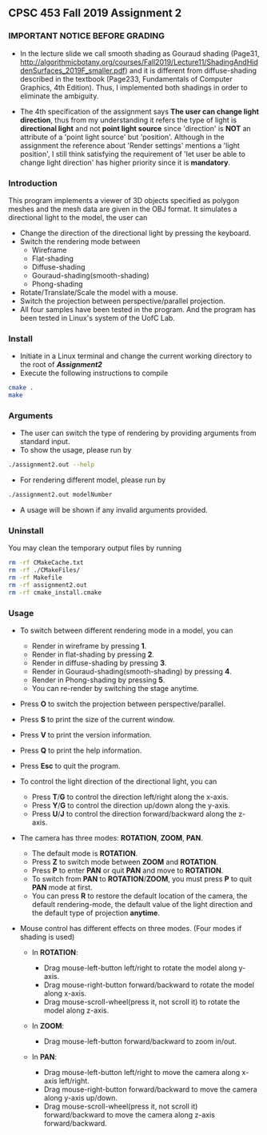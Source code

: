 ## CPSC 453 Fall 2019 Assignment 2

### IMPORTANT NOTICE BEFORE GRADING

*  In the lecture slide we call smooth shading as Gouraud shading (Page31, http://algorithmicbotany.org/courses/Fall2019/Lecture11/ShadingAndHiddenSurfaces_2019F_smaller.pdf) and it is different from diffuse-shading described in the textbook (Page233, Fundamentals of Computer Graphics, 4th Edition). Thus, I implemented both shadings in order to eliminate the ambiguity.

*    The 4th specification of the assignment says **The user can change light direction**, thus from my understanding it refers the type of light is **directional light** and not **point light source** since 'direction' is **NOT** an attribute of a 'point light source' but 'position'. Although in the assignment the reference about 'Render settings' mentions a 'light position', I still think satisfying the requirement of 'let user be able to change light direction' has higher priority since it is **mandatory**.

### Introduction

This program implements a viewer of 3D objects specified as polygon meshes and the mesh data are given in the OBJ format. It simulates a directional light to the model, the user can

*   Change the direction of the directional light by pressing the keyboard.
*   Switch the rendering mode between
    *   Wireframe
    *   Flat-shading
    *   Diffuse-shading
    *   Gouraud-shading(smooth-shading)
    *   Phong-shading
*   Rotate/Translate/Scale the model with a mouse.
*   Switch the projection between perspective/parallel projection.
* All four samples have been tested in the program. And the program has been tested in Linux's system of the UofC Lab.

### Install

*   Initiate in a Linux terminal and change the current working directory to the root of ***Assignment2***
*   Execute the following instructions to compile

```sh
cmake .
make
```

### Arguments

*   The user can switch the type of rendering by providing arguments from standard input.
*   To show the usage, please run by

```sh
./assignment2.out --help
```

*   For rendering different model, please run by

```sh
./assignment2.out modelNumber
```

*   A usage will be shown if any invalid arguments provided.

### Uninstall

You may clean the temporary output files by running

```sh
rm -rf CMakeCache.txt
rm -rf ./CMakeFiles/
rm -rf Makefile
rm -rf assignment2.out
rm -rf cmake_install.cmake
```

### Usage

*   To switch between different rendering mode in a model, you can

    *   Render in wireframe by pressing **1**.
    *   Render in flat-shading by pressing **2**.
    *   Render in diffuse-shading by pressing **3**.
    *   Render in Gouraud-shading(smooth-shading) by pressing **4**.
    *   Render in Phong-shading by pressing **5**.
    *   You can re-render by switching the stage anytime.

*   Press **O** to switch the projection between perspective/parallel.
*   Press **S** to print the size of the current window.
*   Press **V** to print the version information.
*   Press **Q** to print the help information.
*   Press **Esc** to quit the program.

*   To control the light direction of the directional light, you can

    *   Press **T**/**G** to control the direction left/right along the x-axis.
    *   Press **Y**/**G** to control the direction up/down along the y-axis.
    *   Press **U**/**J** to control the direction forward/backward along the z-axis.

*   The camera has three modes: **ROTATION**, **ZOOM**, **PAN**.

    *   The default mode is **ROTATION**.
    *   Press **Z** to switch mode between **ZOOM** and **ROTATION**.
    *   Press **P** to enter **PAN** or quit **PAN** and move to **ROTATION**.
    *   To switch from **PAN** to **ROTATION**/**ZOOM**, you must press **P** to quit **PAN** mode at first.
    *   You can press **R** to restore the default location of the camera, the default rendering-mode, the default value of the light direction and the default type of projection **anytime**.

*   Mouse control has different effects on three modes. (Four modes if shading is used)

    *   In **ROTATION**:
        
        *   Drag mouse-left-button left/right to rotate the model along y-axis.
        *   Drag mouse-right-button forward/backward to rotate the model along x-axis.
        *   Drag mouse-scroll-wheel(press it, not scroll it) to rotate the model along z-axis.
    
    *   In **ZOOM**:
    
        *   Drag mouse-left-button forward/backward to zoom in/out.
    
    *   In **PAN**:
    
        *   Drag mouse-left-button left/right to move the camera along x-axis left/right.
        *   Drag mouse-right-button forward/backward to move the camera along y-axis up/down.
        *   Drag mouse-scroll-wheel(press it, not scroll it) forward/backward to move the camera along z-axis forward/backward.